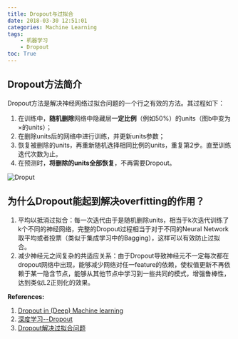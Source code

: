 ```yaml
---
title: Dropout与过拟合
date: 2018-03-30 12:51:01
categories: Machine Learning
tags: 
    - 机器学习
    - Dropout
toc: True
---
```

## Dropout方法简介

Dropout方法是解决神经网络过拟合问题的一个行之有效的方法。其过程如下：
1. 在训练中，**随机删除**网络中隐藏层**一定比例**（例如50%）的units（图b中变为×的units）；
2. 在删除units后的网络中进行训练，并更新units参数；
3. 恢复被删除的units，再重新随机选择相同比例的units，重复第2步。直至训练迭代次数为止。
4. 在预测时，**将删除的units全部恢复**，不再需要Dropout。

![Droput](http://oxcq4sqz2.bkt.clouddn.com/dropout.png)

## 为什么Dropout能起到解决overfitting的作用？

1. 平均以抵消过拟合：每一次迭代由于是随机删除units，相当于k次迭代训练了k个不同的神经网络，完整的Dropout过程相当于对于不同的Neural Network取平均或者投票（类似于集成学习中的Bagging），这样可以有效防止过拟合。
2. 减少神经元之间复杂的共适应关系：由于Dropout导致神经元不一定每次都在dropout网络中出现，能够减少网络对任一feature的依赖，使权值更新不再依赖于某一隐含节点，能够从其他节点中学习到一些共同的模式，增强鲁棒性，达到类似L2正则化的效果。


**References:**
1. [Dropout in (Deep) Machine learning](https://medium.com/@amarbudhiraja/https-medium-com-amarbudhiraja-learning-less-to-learn-better-dropout-in-deep-machine-learning-74334da4bfc5)
2. [深度学习--Dropout](http://phoebepan.cn/2017/09/03/dropout/)
3. [Dropout解决过拟合问题](https://zhuanlan.zhihu.com/p/23178423)